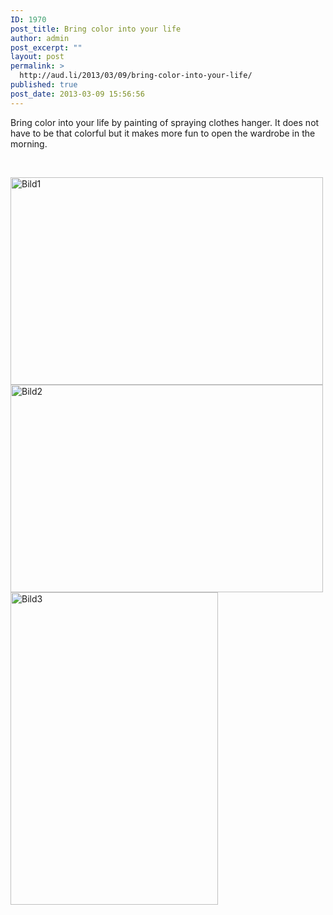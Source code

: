 ```yaml
---
ID: 1970
post_title: Bring color into your life
author: admin
post_excerpt: ""
layout: post
permalink: >
  http://aud.li/2013/03/09/bring-color-into-your-life/
published: true
post_date: 2013-03-09 15:56:56
---
```

Bring color into your life by painting of spraying clothes hanger. It does not have to be that colorful but it makes more fun to open the wardrobe in the morning.

&nbsp;

<a href="http://aud.li/wp-content/uploads/2013/03/Bild1.jpg"><img class="alignnone size-medium wp-image-1971" alt="Bild1" src="http://aud.li/wp-content/uploads/2013/03/Bild1-500x332.jpg" width="500" height="332" /></a> <a href="http://aud.li/wp-content/uploads/2013/03/Bild2.jpg"><img class="alignnone size-medium wp-image-1972" alt="Bild2" src="http://aud.li/wp-content/uploads/2013/03/Bild2-500x332.jpg" width="500" height="332" /></a> <a href="http://aud.li/wp-content/uploads/2013/03/Bild3.jpg"><img class="alignnone size-medium wp-image-1973" alt="Bild3" src="http://aud.li/wp-content/uploads/2013/03/Bild3-332x500.jpg" width="332" height="500" /></a>

&nbsp;